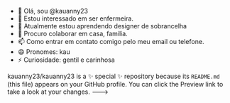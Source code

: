  
- 👋 Olá, sou @kauanny23
- 👀 Estou interessado em ser enfermeira.
- 🌱 Atualmente estou aprendendo designer de sobrancelha
- 💞️ Procuro colaborar em casa, familia.
- 📫 Como entrar em contato comigo pelo meu email ou telefone.
- 😄 Pronomes: kau
- ⚡ Curiosidade: gentil e carinhosa

kauanny23/kauanny23 is a ✨ special ✨ repository because its `README.md` (this file) appears on your GitHub profile.
You can click the Preview link to take a look at your changes.
--->
